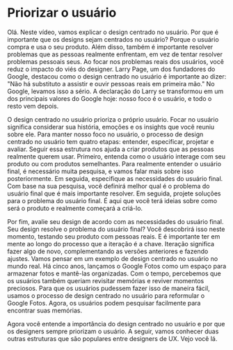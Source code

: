# Priorizar o usuário
Olá. Neste vídeo, vamos explicar o design centrado no usuário. Por que é importante que os designs sejam centrados no usuário? Porque o usuário compra e usa o seu produto. Além disso, também é importante resolver problemas que as pessoas realmente enfrentam, em vez de tentar resolver problemas pessoais seus. Ao focar nos problemas reais dos usuários, você reduz o impacto do viés do designer. Larry Page, um dos fundadores do Google, destacou como o design centrado no usuário é importante ao dizer: "Não há substituto a assistir e ouvir pessoas reais em primeira mão." No Google, levamos isso a sério. A declaração do Larry se transformou em um dos principais valores do Google hoje: nosso foco é o usuário, e todo o resto vem depois.

O design centrado no usuário prioriza o próprio usuário. Focar no usuário significa considerar sua história, emoções e os insights que você reuniu sobre ele. Para manter nosso foco no usuário, o processo de design centrado no usuário tem quatro etapas: entender, especificar, projetar e avaliar. Seguir essa estrutura nos ajuda a criar produtos que as pessoas realmente querem usar. Primeiro, entenda como o usuário interage com seu produto ou com produtos semelhantes. Para realmente entender o usuário final, é necessário muita pesquisa, e vamos falar mais sobre isso posteriormente. Em seguida, especifique as necessidades do usuário final. Com base na sua pesquisa, você definirá melhor qual é o problema do usuário final que é mais importante resolver. Em seguida, projete soluções para o problema do usuário final. É aqui que você terá ideias sobre como será o produto e realmente começará a criá-lo.

Por fim, avalie seu design de acordo com as necessidades do usuário final. Seu design resolve o problema do usuário final? Você descobrirá isso neste momento, testando seu produto com pessoas reais. E é importante ter em mente ao longo do processo que a iteração é a chave. Iteração significa fazer algo de novo, complementando as versões anteriores e fazendo ajustes. Vamos pensar em um exemplo de design centrado no usuário no mundo real. Há cinco anos, lançamos o Google Fotos como um espaço para armazenar fotos e mantê-las organizadas. Com o tempo, percebemos que os usuários também queriam revisitar memórias e reviver momentos preciosos. Para que os usuários pudessem fazer isso de maneira fácil, usamos o processo de design centrado no usuário para reformular o Google Fotos. Agora, os usuários podem pesquisar facilmente para encontrar suas memórias.

Agora você entende a importância do design centrado no usuário e por que os designers sempre priorizam o usuário. A seguir, vamos conhecer duas outras estruturas que são populares entre designers de UX. Vejo você lá.